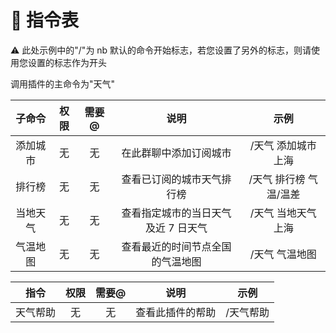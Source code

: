 # 🤖 指令表

⚠️ 此处示例中的"/"为 nb 默认的命令开始标志，若您设置了另外的标志，则请使用您设置的标志作为开头

调用插件的主命令为"天气"

|  子命令  | 权限 | 需要@ |                说明                 |          示例          |
| :------: | :--: | :---: | :---------------------------------: | :--------------------: |
| 添加城市 |  无  |  无   |       在此群聊中添加订阅城市        |  /天气 添加城市 上海   |
|  排行榜  |  无  |  无   |     查看已订阅的城市天气排行榜      | /天气 排行榜 气温/温差 |
| 当地天气 |  无  |  无   | 查看指定城市的当日天气及近 7 日天气 |  /天气 当地天气 上海   |
| 气温地图 |  无  |  无   |  查看最近的时间节点全国的气温地图   |     /天气 气温地图     |

|   指令   | 权限 | 需要@ |       说明       |   示例    |
| :------: | :--: | :---: | :--------------: | :-------: |
| 天气帮助 |  无  |  无   | 查看此插件的帮助 | /天气帮助 |

